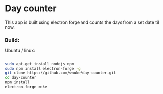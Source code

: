 # Day counter

This app is built using electron forge and counts the days from a set date til now.

### Build:

Ubuntu / linux:

```bash

sudo apt-get install nodejs npm
sudo npm install electron-forge -g
git clone https://github.com/wnuke/day-counter.git
cd day-counter
npm install
electron-forge make

```
